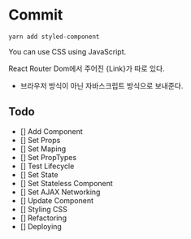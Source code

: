 # Commit
```
yarn add styled-component 
```
You can use CSS using JavaScript.


  React Router Dom에서 주어진 {Link}가 따로 있다. 
* 브라우저 방식이 아닌 자바스크립트 방식으로 보내준다.

## Todo
- [] Add Component
- [] Set Props
- [] Set Maping
- [] Set PropTypes
- [] Test Lifecycle
- [] Set State
- [] Set Stateless Component
- [] Set AJAX Networking
- [] Update Component
- [] Styling CSS
- [] Refactoring
- [] Deploying